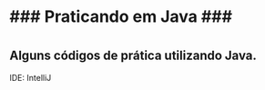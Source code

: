 

<h1> ### Praticando em Java ### <h1>

## Alguns códigos de prática utilizando Java. ##

 IDE: IntelliJ
